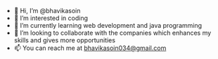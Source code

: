 - 👋 Hi, I’m @bhavikasoin
- 👀 I’m interested in coding
- 🌱 I’m currently learning web development and java programming
- 💞️ I’m looking to collaborate with the companies which enhances my skills and gives more opportunities
- 📫 You can reach me at bhavikasoin034@gmail.com


<!---
bhavikasoin/bhavikasoin is a ✨ special ✨ repository because its `README.md` (this file) appears on your GitHub profile.
You can click the Preview link to take a look at your changes.
--->
